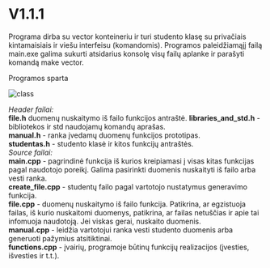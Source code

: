 # V1.1.1
Programa dirba su vector konteineriu ir turi studento klasę su privačiais kintamaisiais ir viešu interfeisu (komandomis).
Programos paleidžiamąjį failą main.exe galima sukurti atsidarius konsolę visų failų aplanke ir parašyti komandą make vector.


Programos sparta

![class](https://user-images.githubusercontent.com/99315244/166628854-2b31c3f3-274b-446f-91ea-c8fe4d20026c.png)


*Header failai:*  
  **file.h**  duomenų nuskaitymo iš failo funkcijos antraštė. 
  **libraries_and_std.h** - bibliotekos ir std naudojamų komandų aprašas.  
  **manual.h** - ranka įvedamų duomenų funkcijos prototipas.  
  **studentas.h** - studento klasė ir kitos funkcijų antraštės.  
*Source failai:*  
**main.cpp** - pagrindinė funkcija iš kurios kreipiamasi į visas kitas funkcijas pagal naudotojo poreikį. Galima pasirinkti duomenis nuskaityti iš failo arba vesti ranka.  
**create_file.cpp** - studentų failo pagal vartotojo nustatymus generavimo funkcija.  
**file.cpp** - duomenų nuskaitymo iš failo funkcija. Patikrina, ar egzistuoja failas, iš kurio nuskaitomi duomenys, patikrina, ar failas netuščias ir apie tai infomuoja naudotoją. Jei viskas gerai, nuskaito duomenis.  
**manual.cpp** - leidžia vartotojui ranka vesti studento duomenis arba generuoti pažymius atsitiktinai.  
**functions.cpp** - įvairių, programoje būtinų funkcijų realizacijos (įvesties, išvesties ir t.t.).  




